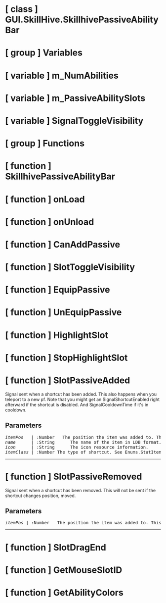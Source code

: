 # [ class ] GUI.SkillHive.SkillhivePassiveAbilityBar

# [ group ] Variables

# [ variable ] m_NumAbilities

# [ variable ] m_PassiveAbilitySlots

# [ variable ] SignalToggleVisibility

# [ group ] Functions

# [ function ] SkillhivePassiveAbilityBar

# [ function ] onLoad

# [ function ] onUnload

# [ function ] CanAddPassive

# [ function ] SlotToggleVisibility

# [ function ] EquipPassive

# [ function ] UnEquipPassive

# [ function ] HighlightSlot

# [ function ] StopHighlightSlot

# [ function ] SlotPassiveAdded

Signal sent when a shortcut has been added. This also happens when you teleport to a new pf. Note that you might get an SignalShortcutEnabled right afterward if the shortcut is disabled. And SignalCooldownTime if it's in cooldown.

## Parameters

<pre>
<em>itemPos</em>   | :Number   The position the item was added to. This is used for refering to this item.
<em>name</em>      | :String      The name of the item in LDB format.                                     
<em>icon</em>      | :String      The icon resource information.                                          
<em>itemClass</em> | :Number The type of shortcut. See Enums.StatItemClass                                
</pre>

---

# [ function ] SlotPassiveRemoved

Signal sent when a shortcut has been removed. This will not be sent if the shortcut changes position, moved.

## Parameters

<pre>
<em>itemPos</em> | :Number   The position the item was added to. This is used for refering to this item.
</pre>

---

# [ function ] SlotDragEnd

# [ function ] GetMouseSlotID

# [ function ] GetAbilityColors

